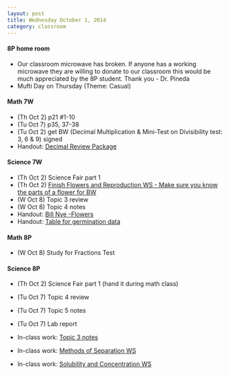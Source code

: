 ```yaml
---
layout: post  
title: Wednesday October 1, 2014
category: classroom
--- 
```

#### 8P home room
* Our classroom microwave has broken. If anyone has a working microwave they are willing to donate to our classroom this would be much appreciated by the 8P student. Thank you - Dr. Pineda
* Mufti Day on Thursday (Theme: Casual)

#### Math 7W
* (Th Oct 2) p21 #1-10
* (Tu Oct 7) p35, 37-38
* (Tu Oct 2) get BW (Decimal Multiplication & Mini-Test on Divisibility test: 3, 6 & 9) signed
* Handout: [Decimal Review Package](https://www.dropbox.com/s/fes0s2ko3qc2rrh/Decimals%20Review%20Package%202.pdf?dl=0)

#### Science 7W
* (Th Oct 2) Science Fair part 1 
* (Th Oct 2) [Finish Flowers and Reproduction WS - Make sure you know the parts of a flower for BW](https://www.dropbox.com/s/tjhprpk37q9abv9/Flowers%20and%20Reproduction.pdf?dl=0)
* (W Oct 8) Topic 3 review
* (W Oct 8) Topic 4 notes 
* Handout: [Bill Nye -Flowers](https://www.dropbox.com/s/uoz74u0k5ozf8o1/Bill%20Nye_Flowers.doc?dl=0)
* Handout: [Table for germination data](https://www.dropbox.com/s/lndanrn0prmb7yg/Bean%20Germination%20Experiment%20Observations%20Template%20Data%20Tables.pdf?dl=0)

#### Math 8P
* (W Oct 8) Study for Fractions Test

#### Science 8P
* (Th Oct 2) Science Fair part 1 (hand it during math class)
* (Tu Oct 7) Topic 4 review 
* (Tu Oct 7) Topic 5 notes
* (Tu Oct 7) Lab report

* In-class work: [Topic 3 notes](https://www.dropbox.com/s/gkjnrmia24vzic3/Topic%203.1.pdf?dl=0)
* In-class work: [Methods of Separation WS](https://www.dropbox.com/s/x72yztv9ojykn0z/Methods%20of%20Separation.pdf?dl=0)
* In-class work: [Solubility and Concentration WS](https://www.dropbox.com/s/ohn2m6k97qxq7pq/Solubility%20and%20Concentration.pdf?dl=0)


